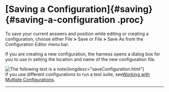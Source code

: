 <!---
  $Id$

  Copyright (c) 2001, 2024, Oracle and/or its affiliates. All rights reserved.
  DO NOT ALTER OR REMOVE COPYRIGHT NOTICES OR THIS FILE HEADER.

  This code is free software; you can redistribute it and/or modify it
  under the terms of the GNU General Public License version 2 only, as
  published by the Free Software Foundation.  Oracle designates this
  particular file as subject to the "Classpath" exception as provided
  by Oracle in the LICENSE file that accompanied this code.

  This code is distributed in the hope that it will be useful, but WITHOUT
  ANY WARRANTY; without even the implied warranty of MERCHANTABILITY or
  FITNESS FOR A PARTICULAR PURPOSE.  See the GNU General Public License
  version 2 for more details (a copy is included in the LICENSE file that
  accompanied this code).

  You should have received a copy of the GNU General Public License version
  2 along with this work; if not, write to the Free Software Foundation,
  Inc., 51 Franklin St, Fifth Floor, Boston, MA 02110-1301 USA.

  Please contact Oracle, 500 Oracle Parkway, Redwood Shores, CA 94065 USA
  or visit www.oracle.com if you need additional information or have any
  questions.
-->

# [Saving a Configuration]{#saving} {#saving-a-configuration .proc}

To save your current answers and position while editing or creating a configuration, choose either
File **\>** Save or File **\>** Save As from the Configuration Editor menu bar.

If you are creating a new configuration, the harness opens a dialog box for you to use in setting
the location and name of the new configuration file.

![The following text is a note](../../images/hg_note.gif){longdesc="saveConfiguration.html"}\
If you use different configurations to run a test suite, see[Working with Multiple
Configurations](multiple.html).

----------------------------------------------------------------------------------------------------


